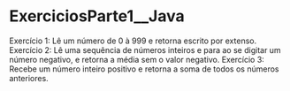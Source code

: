 # ExerciciosParte1__Java
Exercício 1: Lê um número de 0 à 999 e retorna escrito por extenso. Exercício 2: Lê uma sequência de números inteiros e para ao se digitar um número negativo, e retorna a média sem o valor negativo. Exercício 3: Recebe um número inteiro positivo e retorna  a soma de todos os números anteriores.

